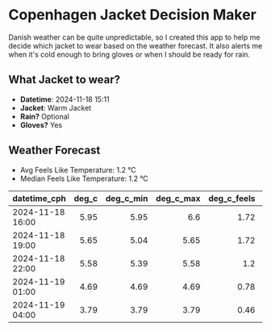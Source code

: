 
# Copenhagen Jacket Decision Maker

Danish weather can be quite unpredictable, so I created this app to help me decide which jacket to wear based on the weather forecast. 
It also alerts me when it's cold enough to bring gloves or when I should be ready for rain.

## What Jacket to wear?

- **Datetime**: 2024-11-18 15:11
- **Jacket**: Warm Jacket
- **Rain?** Optional
- **Gloves?** Yes

## Weather Forecast
- Avg Feels Like Temperature: 1.2 °C
- Median Feels Like Temperature: 1.2 °C

| datetime_cph     |   deg_c |   deg_c_min |   deg_c_max |   deg_c_feels | weather   | wind   | rain   |
|:-----------------|--------:|------------:|------------:|--------------:|:----------|:-------|:-------|
| 2024-11-18 16:00 |    5.95 |        5.95 |        6.6  |          1.72 | Rain      | High   | Low    |
| 2024-11-18 19:00 |    5.65 |        5.04 |        5.65 |          1.72 | Clouds    | Medium | None   |
| 2024-11-18 22:00 |    5.58 |        5.39 |        5.58 |          1.2  | Clouds    | High   | None   |
| 2024-11-19 01:00 |    4.69 |        4.69 |        4.69 |          0.78 | Clear     | Medium | None   |
| 2024-11-19 04:00 |    3.79 |        3.79 |        3.79 |          0.46 | Clouds    | Low    | None   |
        